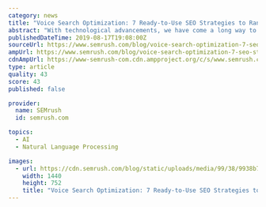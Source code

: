 ```yaml
---
category: news
title: "Voice Search Optimization: 7 Ready-to-Use SEO Strategies to Rank Better"
abstract: "With technological advancements, we have come a long way to develop one of the most useful dialogue systems. Automatic speech recognition (ASR) is used for feeding in input signals to voice search devices. Some of them also include text-to-speech (TTS ..."
publishedDateTime: 2019-08-17T19:08:00Z
sourceUrl: https://www.semrush.com/blog/voice-search-optimization-7-seo-strategies-to-rank-better/
ampUrl: https://www.semrush.com/blog/voice-search-optimization-7-seo-strategies-to-rank-better/amp/
cdnAmpUrl: https://www-semrush-com.cdn.ampproject.org/c/s/www.semrush.com/blog/voice-search-optimization-7-seo-strategies-to-rank-better/amp/
type: article
quality: 43
score: 43
published: false

provider:
  name: SEMrush
  id: semrush.com

topics:
  - AI
  - Natural Language Processing

images:
  - url: https://cdn.semrush.com/blog/static/uploads/media/99/38/9938b7d27e09726737b00fe27ed37118.jpg
    width: 1440
    height: 752
    title: "Voice Search Optimization: 7 Ready-to-Use SEO Strategies to Rank Better"
---
```


